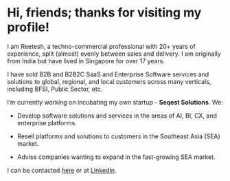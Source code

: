 # Hi, friends; thanks for visiting my profile!  

I am Reetesh, a techno-commercial professional with 20+ years of experience, split (almost) evenly between sales and delivery. I am originally from India but have lived in Singapore for over 17 years.

I have sold B2B and B2B2C SaaS and Enterprise Software services and solutions to global, regional, and local customers across many verticals, including BFSI, Public Sector, etc.

I’m currently working on incubating my own startup - **Seqest Solutions**. We:

- Develop software solutions and services in the areas of AI, BI, CX, and enterprise platforms.
  
- Resell platforms and solutions to customers in the Southeast Asia (SEA) market.

- Advise companies wanting to expand in the fast-growing SEA market.

I can be contacted [here](https://github.com/reeteshv) or at [LinkedIn](https://www.linkedin.com/in/reetesh/).
